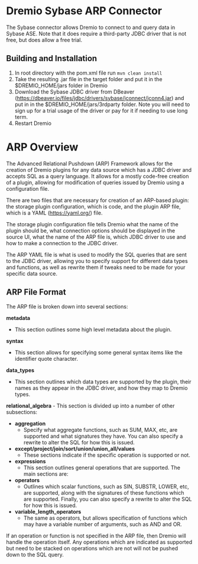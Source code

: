 # Dremio Sybase ARP Connector

The Sybase connector allows Dremio to connect to and query data in Sybase ASE. Note that it does require a third-party JDBC driver that is not free, but does allow a free trial.

## Building and Installation

1. In root directory with the pom.xml file run `mvn clean install`
2. Take the resulting .jar file in the target folder and put it in the $DREMIO_HOME/jars folder in Dremio
3. Download the Sybase JDBC driver from DBeaver (https://dbeaver.io/files/jdbc/drivers/sybase/jconnect/jconn4.jar) and put in in the $DREMIO_HOME/jars/3rdparty folder. Note you will need to sign up for a trial usage of the driver or pay for it if needing to use long term.
4. Restart Dremio


# ARP Overview

The Advanced Relational Pushdown (ARP) Framework allows for the creation of Dremio plugins for any data source which has a JDBC driver and accepts SQL
as a query language. It allows for a mostly code-free creation of a plugin, allowing for modification of queries issued
by Dremio using a configuration file.

There are two files that are necessary for creation of an ARP-based plugin: the storage plugin configuration, which
is code, and the plugin ARP file, which is a YAML (https://yaml.org/) file.

The storage plugin configuration file tells Dremio what the name of the plugin should be, what connection options
should be displayed in the source UI, what the name of the ARP file is, which JDBC driver to use and how to make a
connection to the JDBC driver.

The ARP YAML file is what is used to modify the SQL queries that are sent to the JDBC driver, allowing you to specify
support for different data types and functions, as well as rewrite them if tweaks need to be made for your specific
data source.

## ARP File Format

The ARP file is broken down into several sections:

**metadata**
- This section outlines some high level metadata about the plugin.

**syntax**
- This section allows for specifying some general syntax items like the identifier quote character.

**data_types**
- This section outlines which data types are supported by the plugin, their names as they appear in the JDBC driver, and how they map to Dremio types.

**relational_algebra** - This section is divided up into a number of other subsections:

- **aggregation**
  - Specify what aggregate functions, such as SUM, MAX, etc, are supported and what signatures they have. You can also specify a rewrite to alter the SQL for how this is issued.
- **except/project/join/sort/union/union_all/values**
  - These sections indicate if the specific operation is supported or not.
- **expressions**
  - This section outlines general operations that are supported. The main sections are:
- **operators**
  - Outlines which scalar functions, such as SIN, SUBSTR, LOWER, etc, are supported, along with the signatures of these functions which are supported. Finally, you can also specify a rewrite to alter the SQL for how this is issued.
- **variable_length_operators**
  - The same as operators, but allows specification of functions which may have a variable number of arguments, such as AND and OR.

If an operation or function is not specified in the ARP file, then Dremio will handle the operation itself. Any operations which are indicated as supported but need to be stacked on operations which are not will not be pushed down to the SQL query.
